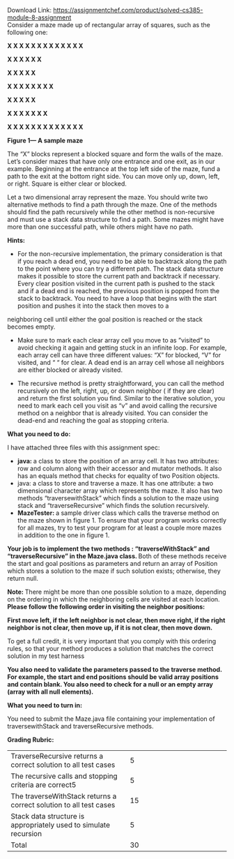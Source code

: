 Download Link: https://assignmentchef.com/product/solved-cs385-module-8-assignment
<br>
Consider a maze made up of rectangular array of squares, such as the following one:

<strong>X X X X X X X X X X X X X </strong>

<strong>X              X X X X X </strong>

<strong>X X               X                  X   X </strong>

<strong>X X    X X    X    X    X     X </strong>

<strong>X X         X         X              X </strong>

<strong>X X X X X X X </strong>

<strong>X X X X X X X X X X X X X </strong>

<strong>Figure 1— A sample maze </strong>

The “X” blocks represent a blocked square and form the walls of the maze. Let’s consider mazes that have only one entrance and one exit, as in our example. Beginning at the entrance at the top left side of the maze, fund a path to the exit at the bottom right side. You can move only up, down, left, or right. Square is either clear or blocked.

Let a two dimensional array represent the maze.  You should write two alternative methods to find a path through the maze.  One of the methods should find the path recursively while the other method  is non-recursive and  must use a stack data structure to find a path. Some mazes might have more than one successful path, while others might have no path.

<strong>Hints: </strong>

<ul>

 <li>For the non-recursive implementation, the primary consideration is that if you reach a dead end, you need to be able to backtrack along the path to the point where you can try a different path. The stack data structure makes it possible to store the current path and backtrack if necessary. Every clear position visited in the current path is pushed to the stack and if a dead end is reached, the previous position is popped from the stack to backtrack. You need to have a loop that begins with the start position and pushes it into the stack then moves to a</li>

</ul>

neighboring cell until either the goal position is reached or the stack becomes empty.

<ul>

 <li>Make sure to mark each clear array cell you move to as ”visited” to avoid checking it again and getting stuck in an infinite loop. For example, each array cell can have three different values: “X” for blocked, “V” for visited, and “ “ for clear. A dead end is an array cell whose all neighbors are either blocked or already visited.</li>

</ul>




<ul>

 <li>The recursive method is pretty straightforward, you can call the method recursively on the left, right, up, or down neighbor ( if they are clear) and return the first solution you find. Similar to the iterative solution, you need to mark each cell you visit as “v” and avoid calling the recursive method on a neighbor that is already visited. You can consider the dead-end and reaching the goal as stopping criteria.</li>

</ul>




<strong>What you need to do: </strong>

I have attached three files with this assignment spec:




<ul>

 <li><strong>java: </strong>a class to store the position of an array cell. It has two attributes: row and column along with their accessor and mutator methods. It also has an equals method that checks for equality of two Position objects.</li>

 <li>java: a class to store and traverse a maze. It has one attribute: a two dimensional character array which represents the maze. It also has two methods “traversewithStack” which finds a solution to the maze using stack and “traverseRecursive” which finds the solution recursively.</li>

 <li><strong>MazeTester: </strong>a sample driver class which calls the traverse method on the maze shown in figure 1. To ensure that your program works correctly for all mazes, try to test your program for at least a couple more mazes in addition to the one in figure 1.</li>

</ul>

<strong>Your job is to implement the two methods : “traverseWithStack” and “traverseRecursive” in the Maze.java class. </strong>Both of these methods receive the start and goal positions as parameters and return an array of Position which stores a solution to the maze if such solution exists; otherwise, they return null.




<strong>Note: </strong>There might be more than one possible solution to a maze, depending on the ordering in which the neighboring cells are visited at each location. <strong>Please follow the following order in visiting the neighbor positions: </strong>

<strong>First move left, if the left neighbor is not clear, then move right, if the right neighbor is not clear, then move up, if it is not clear, then move down. </strong>

To get a full credit, it is very important that you comply with this ordering rules, so that your method produces a solution that matches the correct solution in my test harness




<strong>You also need to validate the parameters passed to the traverse method. For example, the start and end positions should be valid array positions and contain blank. You also need to check for a null or an empty array (array with all null elements). </strong>

<strong> </strong>

<strong> </strong>

<strong>What you need to turn in: </strong>

You need to submit the Maze.java file containing your implementation of traversewithStack and traverseRecursive methods.




<strong>Grading Rubric: </strong>




<table width="645">

 <tbody>

  <tr>

   <td width="323">TraverseRecursive returns a correct solution to all test cases</td>

   <td width="322">5</td>

  </tr>

  <tr>

   <td width="323">The recursive calls and stopping criteria are correct5</td>

   <td width="322">5</td>

  </tr>

  <tr>

   <td width="323">The traverseWithStack returns a correct  solution to all test cases</td>

   <td width="322">15</td>

  </tr>

  <tr>

   <td width="323">Stack data structure is appropriately used to simulate recursion</td>

   <td width="322">5</td>

  </tr>

  <tr>

   <td width="323">Total</td>

   <td width="322">30</td>

  </tr>

 </tbody>

</table>


